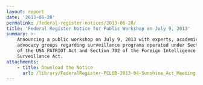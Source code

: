 ```yaml
---
layout: report
date: '2013-06-28'
permalink: /federal-register-notices/2013-06-28/
title: 'Federal Register Notice for Public Workshop on July 9, 2013'
summary: >-
    Announcing a public workshop on July 9, 2013 with experts, academics, and
    advocacy groups regarding surveillance programs operated under Section 215
    of the USA PATRIOT Act and Section 702 of the Foreign Intelligence
    Surveillance Act.
attachments:
    - title: Download the Notice
      url: /library/FederalRegister-PCLOB-2013-04-Sunshine_Act_Meeting.pdf
---
```

